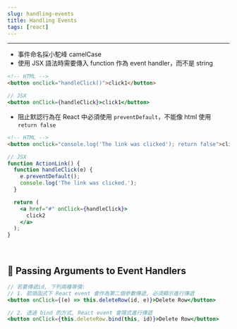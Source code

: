 ```yaml
---
slug: handling-events
title: Handling Events
tags: [react]
---
```

***

- 事件命名採小駝峰 camelCase
- 使用 JSX 語法時需要傳入 function 作為 event handler，而不是 string
```html
<!-- HTML -->
<button onclick="handleClick()">click1</button>
```
```jsx
// JSX
<button onClick={handleClick}>click1</button>
```
- 阻止默認行為在 React 中必須使用 <code>preventDefault</code>，不能像 html 使用<code>return false</code>
```html
<!-- HTML -->
<button onclick="console.log('The link was clicked'); return false">click2</button>
```
```jsx {4}
// JSX
function ActionLink() {
  function handleClick(e) {
    e.preventDefault();
    console.log('The link was clicked.');
  }

  return (
    <a href="#" onClick={handleClick}>
      click2
    </a>
  );
}
```

<br/>

## 🍉 Passing Arguments to Event Handlers
```jsx
// 若要傳遞id, 下列兩種等價:
// 1. 箭頭函式下 React event 會作為第二個參數傳遞, 必須顯示進行傳遞
<button onClick={(e) => this.deleteRow(id, e)}>Delete Row</button>

// 2. 透過 bind 的方式, React event 會隱式進行傳遞
<button onClick={this.deleteRow.bind(this, id)}>Delete Row</button>
```
